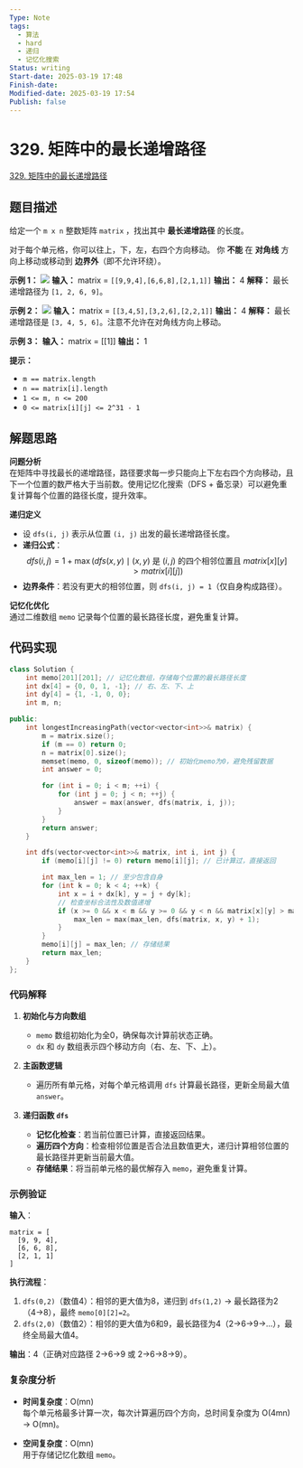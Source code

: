 ```yaml
---
Type: Note
tags:
  - 算法
  - hard
  - 递归
  - 记忆化搜索
Status: writing
Start-date: 2025-03-19 17:48
Finish-date: 
Modified-date: 2025-03-19 17:54
Publish: false
---
```



# 329. 矩阵中的最长递增路径
[329. 矩阵中的最长递增路径](https://leetcode.cn/problems/longest-increasing-path-in-a-matrix/)

## 题目描述
给定一个 `m x n` 整数矩阵 `matrix` ，找出其中 **最长递增路径** 的长度。

对于每个单元格，你可以往上，下，左，右四个方向移动。 你 **不能** 在 **对角线** 方向上移动或移动到 **边界外**（即不允许环绕）。

**示例 1：**
![](https://assets.leetcode.com/uploads/2021/01/05/grid1.jpg)
**输入：** matrix = `[[9,9,4],[6,6,8],[2,1,1]]`
**输出：** 4 
**解释：** 最长递增路径为 `[1, 2, 6, 9]`。

**示例 2：**
![](https://assets.leetcode.com/uploads/2021/01/27/tmp-grid.jpg)
**输入：** matrix = `[[3,4,5],[3,2,6],[2,2,1]]`
**输出：** 4 
**解释：** 最长递增路径是 `[3, 4, 5, 6]`。注意不允许在对角线方向上移动。

**示例 3：**
**输入：** matrix = [[1]]
**输出：** 1

**提示：**
- `m == matrix.length`
- `n == matrix[i].length`
- `1 <= m, n <= 200`
- `0 <= matrix[i][j] <= 2^31 - 1`

## 解题思路

**问题分析**  
在矩阵中寻找最长的递增路径，路径要求每一步只能向上下左右四个方向移动，且下一个位置的数严格大于当前数。使用记忆化搜索（DFS + 备忘录）可以避免重复计算每个位置的路径长度，提升效率。

**递归定义**  
- 设 `dfs(i, j)` 表示从位置 `(i, j)` 出发的最长递增路径长度。
- **递归公式**：  $$dfs(i, j) = 1 + \max \left( dfs(x, y) \mid (x, y) \text{ 是 } (i, j) \text{ 的四个相邻位置且 } matrix[x][y] > matrix[i][j] \right)$$
- **边界条件**：若没有更大的相邻位置，则 `dfs(i, j) = 1`（仅自身构成路径）。

**记忆化优化**  
通过二维数组 `memo` 记录每个位置的最长路径长度，避免重复计算。


## 代码实现
```cpp
class Solution {
    int memo[201][201]; // 记忆化数组，存储每个位置的最长路径长度
    int dx[4] = {0, 0, 1, -1}; // 右、左、下、上
    int dy[4] = {1, -1, 0, 0};
    int m, n;

public:
    int longestIncreasingPath(vector<vector<int>>& matrix) {
        m = matrix.size();
        if (m == 0) return 0;
        n = matrix[0].size();
        memset(memo, 0, sizeof(memo)); // 初始化memo为0，避免残留数据
        int answer = 0;

        for (int i = 0; i < m; ++i) {
            for (int j = 0; j < n; ++j) {
                answer = max(answer, dfs(matrix, i, j));
            }
        }
        return answer;
    }

    int dfs(vector<vector<int>>& matrix, int i, int j) {
        if (memo[i][j] != 0) return memo[i][j]; // 已计算过，直接返回

        int max_len = 1; // 至少包含自身
        for (int k = 0; k < 4; ++k) {
            int x = i + dx[k], y = j + dy[k];
            // 检查坐标合法性及数值递增
            if (x >= 0 && x < m && y >= 0 && y < n && matrix[x][y] > matrix[i][j]) {
                max_len = max(max_len, dfs(matrix, x, y) + 1);
            }
        }
        memo[i][j] = max_len; // 存储结果
        return max_len;
    }
};
```

### 代码解释
1. **初始化与方向数组**  
   - `memo` 数组初始化为全0，确保每次计算前状态正确。
   - `dx` 和 `dy` 数组表示四个移动方向（右、左、下、上）。

2. **主函数逻辑**  
   - 遍历所有单元格，对每个单元格调用 `dfs` 计算最长路径，更新全局最大值 `answer`。

3. **递归函数 `dfs`**  
   - **记忆化检查**：若当前位置已计算，直接返回结果。
   - **遍历四个方向**：检查相邻位置是否合法且数值更大，递归计算相邻位置的最长路径并更新当前最大值。
   - **存储结果**：将当前单元格的最优解存入 `memo`，避免重复计算。


### 示例验证
**输入**：  
```
matrix = [
  [9, 9, 4],
  [6, 6, 8],
  [2, 1, 1]
]
```
**执行流程**：
1. `dfs(0,2)`（数值4）：相邻的更大值为8，递归到 `dfs(1,2)` → 最长路径为2（4→8），最终 `memo[0][2]=2`。
2. `dfs(2,0)`（数值2）：相邻的更大值为6和9，最长路径为4（2→6→9→...），最终全局最大值4。

**输出**：4（正确对应路径 2→6→9 或 2→6→8→9）。


### 复杂度分析
- **时间复杂度**：O(mn)  
  每个单元格最多计算一次，每次计算遍历四个方向，总时间复杂度为 O(4mn) → O(mn)。

- **空间复杂度**：O(mn)  
  用于存储记忆化数组 `memo`。






